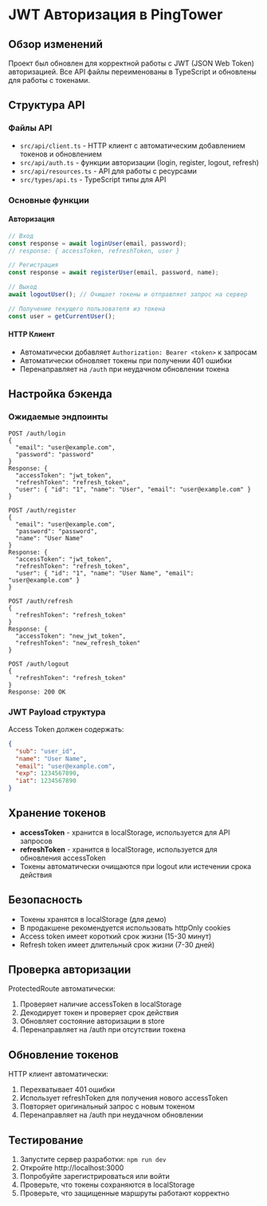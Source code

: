 # JWT Авторизация в PingTower

## Обзор изменений

Проект был обновлен для корректной работы с JWT (JSON Web Token) авторизацией. Все API файлы переименованы в TypeScript и обновлены для работы с токенами.

## Структура API

### Файлы API
- `src/api/client.ts` - HTTP клиент с автоматическим добавлением токенов и обновлением
- `src/api/auth.ts` - функции авторизации (login, register, logout, refresh)
- `src/api/resources.ts` - API для работы с ресурсами
- `src/types/api.ts` - TypeScript типы для API

### Основные функции

#### Авторизация
```typescript
// Вход
const response = await loginUser(email, password);
// response: { accessToken, refreshToken, user }

// Регистрация
const response = await registerUser(email, password, name);

// Выход
await logoutUser(); // Очищает токены и отправляет запрос на сервер

// Получение текущего пользователя из токена
const user = getCurrentUser();
```

#### HTTP Клиент
- Автоматически добавляет `Authorization: Bearer <token>` к запросам
- Автоматически обновляет токены при получении 401 ошибки
- Перенаправляет на `/auth` при неудачном обновлении токена

## Настройка бэкенда

### Ожидаемые эндпоинты

```
POST /auth/login
{
  "email": "user@example.com",
  "password": "password"
}
Response: {
  "accessToken": "jwt_token",
  "refreshToken": "refresh_token", 
  "user": { "id": "1", "name": "User", "email": "user@example.com" }
}

POST /auth/register
{
  "email": "user@example.com",
  "password": "password",
  "name": "User Name"
}
Response: {
  "accessToken": "jwt_token",
  "refreshToken": "refresh_token",
  "user": { "id": "1", "name": "User Name", "email": "user@example.com" }
}

POST /auth/refresh
{
  "refreshToken": "refresh_token"
}
Response: {
  "accessToken": "new_jwt_token",
  "refreshToken": "new_refresh_token"
}

POST /auth/logout
{
  "refreshToken": "refresh_token"
}
Response: 200 OK
```

### JWT Payload структура

Access Token должен содержать:
```json
{
  "sub": "user_id",
  "name": "User Name", 
  "email": "user@example.com",
  "exp": 1234567890,
  "iat": 1234567890
}
```

## Хранение токенов

- **accessToken** - хранится в localStorage, используется для API запросов
- **refreshToken** - хранится в localStorage, используется для обновления accessToken
- Токены автоматически очищаются при logout или истечении срока действия

## Безопасность

- Токены хранятся в localStorage (для демо)
- В продакшене рекомендуется использовать httpOnly cookies
- Access token имеет короткий срок жизни (15-30 минут)
- Refresh token имеет длительный срок жизни (7-30 дней)

## Проверка авторизации

ProtectedRoute автоматически:
1. Проверяет наличие accessToken в localStorage
2. Декодирует токен и проверяет срок действия
3. Обновляет состояние авторизации в store
4. Перенаправляет на /auth при отсутствии токена

## Обновление токенов

HTTP клиент автоматически:
1. Перехватывает 401 ошибки
2. Использует refreshToken для получения нового accessToken
3. Повторяет оригинальный запрос с новым токеном
4. Перенаправляет на /auth при неудачном обновлении

## Тестирование

1. Запустите сервер разработки: `npm run dev`
2. Откройте http://localhost:3000
3. Попробуйте зарегистрироваться или войти
4. Проверьте, что токены сохраняются в localStorage
5. Проверьте, что защищенные маршруты работают корректно

